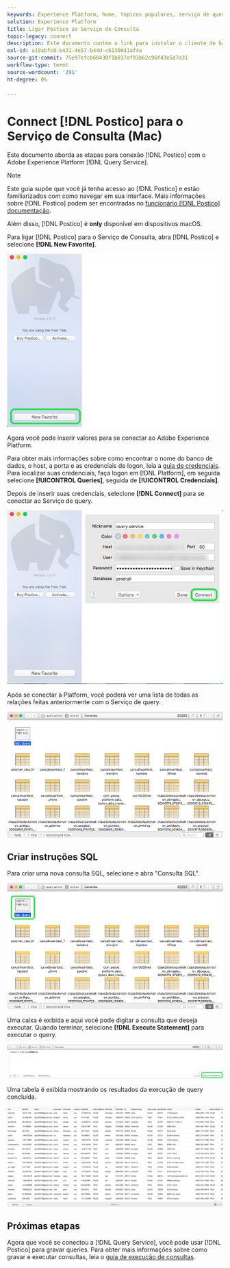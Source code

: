 ```yaml
---
keywords: Experience Platform, home, tópicos populares, serviço de query, postico, Postico, conectar ao serviço de query;
solution: Experience Platform
title: Ligar Postico ao Serviço de Consulta
topic-legacy: connect
description: Este documento contém o link para instalar o cliente de backup Postico for Adobe Experience Platform Query Service.
exl-id: a19abfc8-b431-4e57-b44d-c6130041af4a
source-git-commit: 75e97efcb68439f1b837af93b62c96f43e5d7a31
workflow-type: tm+mt
source-wordcount: '291'
ht-degree: 0%

---
```


# Connect [!DNL Postico] para o Serviço de Consulta (Mac)

Este documento aborda as etapas para conexão [!DNL Postico] com o Adobe Experience Platform [!DNL Query Service].

>[!NOTE]
>
> Este guia supõe que você já tenha acesso ao [!DNL Postico] e estão familiarizados com como navegar em sua interface. Mais informações sobre [!DNL Postico] podem ser encontradas no [funcionário [!DNL Postico] documentação](https://eggerapps.at/postico/docs).
> 
> Além disso, [!DNL Postico] é **only** disponível em dispositivos macOS.

Para ligar [!DNL Postico] para o Serviço de Consulta, abra [!DNL Postico] e selecione **[!DNL New Favorite]**.

![O [!DNL Postico] Interface do usuário com Novo favorito destacado.](../images/clients/postico/open-postico.png)

Agora você pode inserir valores para se conectar ao Adobe Experience Platform.

Para obter mais informações sobre como encontrar o nome do banco de dados, o host, a porta e as credenciais de logon, leia a [guia de credenciais](../ui/credentials.md). Para localizar suas credenciais, faça logon em [!DNL Platform], em seguida selecione **[!UICONTROL Queries]**, seguida de **[!UICONTROL Credenciais]**.

Depois de inserir suas credenciais, selecione **[!DNL Connect]** para se conectar ao Serviço de query.

![A caixa de diálogo Novo favorito com conexão realçada.](../images/clients/postico/authentication-details.png)

Após se conectar à Platform, você poderá ver uma lista de todas as relações feitas anteriormente com o Serviço de query.

![Uma lista de conexões na [!DNL Postico] IU.](../images/clients/postico/show-queries.png)

## Criar instruções SQL

Para criar uma nova consulta SQL, selecione e abra &quot;Consulta SQL&quot;.

![O [!DNL Postico] Interface do usuário com o atalho de Consulta SQL realçado.](../images/clients/postico/create-query.png)

Uma caixa é exibida e aqui você pode digitar a consulta que deseja executar. Quando terminar, selecione **[!DNL Execute Statement]** para executar o query.

![Destaque o editor SQL com a instrução Execute.](../images/clients/postico/run-statement.png)

Uma tabela é exibida mostrando os resultados da execução de query concluída.

![Uma tabela de resultados da query de exemplo.](../images/clients/postico/query-results.png)

## Próximas etapas

Agora que você se conectou a [!DNL Query Service], você pode usar [!DNL Postico] para gravar queries. Para obter mais informações sobre como gravar e executar consultas, leia o [guia de execução de consultas](../best-practices/writing-queries.md).
